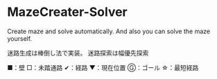 # MazeCreater-Solver
Create maze and solve automatically. And also you can solve the maze yourself.

迷路生成は棒倒し法で実装。
迷路探索は幅優先探索

■：壁
□：未踏通路
✔：経路
▼：現在位置
Ⓖ：ゴール
☆：最短経路
